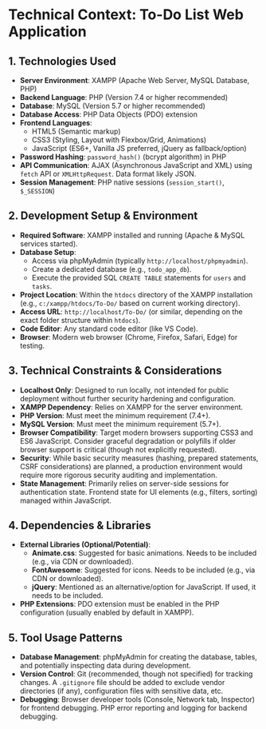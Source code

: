# Technical Context: To-Do List Web Application

## 1. Technologies Used
- **Server Environment**: XAMPP (Apache Web Server, MySQL Database, PHP)
- **Backend Language**: PHP (Version 7.4 or higher recommended)
- **Database**: MySQL (Version 5.7 or higher recommended)
- **Database Access**: PHP Data Objects (PDO) extension
- **Frontend Languages**:
    - HTML5 (Semantic markup)
    - CSS3 (Styling, Layout with Flexbox/Grid, Animations)
    - JavaScript (ES6+, Vanilla JS preferred, jQuery as fallback/option)
- **Password Hashing**: `password_hash()` (bcrypt algorithm) in PHP
- **API Communication**: AJAX (Asynchronous JavaScript and XML) using `fetch` API or `XMLHttpRequest`. Data format likely JSON.
- **Session Management**: PHP native sessions (`session_start()`, `$_SESSION`)

## 2. Development Setup & Environment
- **Required Software**: XAMPP installed and running (Apache & MySQL services started).
- **Database Setup**:
    - Access via phpMyAdmin (typically `http://localhost/phpmyadmin`).
    - Create a dedicated database (e.g., `todo_app_db`).
    - Execute the provided SQL `CREATE TABLE` statements for `users` and `tasks`.
- **Project Location**: Within the `htdocs` directory of the XAMPP installation (e.g., `c:/xampp/htdocs/To-Do/` based on current working directory).
- **Access URL**: `http://localhost/To-Do/` (or similar, depending on the exact folder structure within `htdocs`).
- **Code Editor**: Any standard code editor (like VS Code).
- **Browser**: Modern web browser (Chrome, Firefox, Safari, Edge) for testing.

## 3. Technical Constraints & Considerations
- **Localhost Only**: Designed to run locally, not intended for public deployment without further security hardening and configuration.
- **XAMPP Dependency**: Relies on XAMPP for the server environment.
- **PHP Version**: Must meet the minimum requirement (7.4+).
- **MySQL Version**: Must meet the minimum requirement (5.7+).
- **Browser Compatibility**: Target modern browsers supporting CSS3 and ES6 JavaScript. Consider graceful degradation or polyfills if older browser support is critical (though not explicitly requested).
- **Security**: While basic security measures (hashing, prepared statements, CSRF considerations) are planned, a production environment would require more rigorous security auditing and implementation.
- **State Management**: Primarily relies on server-side sessions for authentication state. Frontend state for UI elements (e.g., filters, sorting) managed within JavaScript.

## 4. Dependencies & Libraries
- **External Libraries (Optional/Potential)**:
    - **Animate.css**: Suggested for basic animations. Needs to be included (e.g., via CDN or downloaded).
    - **FontAwesome**: Suggested for icons. Needs to be included (e.g., via CDN or downloaded).
    - **jQuery**: Mentioned as an alternative/option for JavaScript. If used, it needs to be included.
- **PHP Extensions**: PDO extension must be enabled in the PHP configuration (usually enabled by default in XAMPP).

## 5. Tool Usage Patterns
- **Database Management**: phpMyAdmin for creating the database, tables, and potentially inspecting data during development.
- **Version Control**: Git (recommended, though not specified) for tracking changes. A `.gitignore` file should be added to exclude vendor directories (if any), configuration files with sensitive data, etc.
- **Debugging**: Browser developer tools (Console, Network tab, Inspector) for frontend debugging. PHP error reporting and logging for backend debugging.
